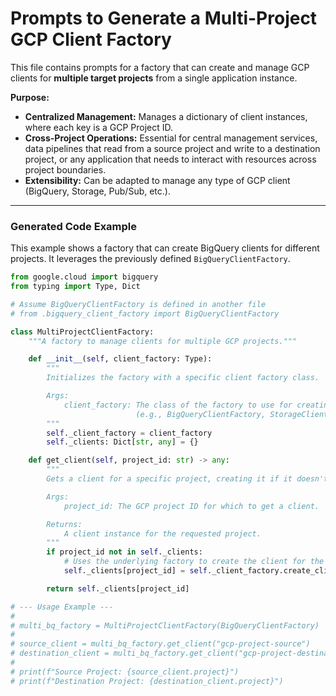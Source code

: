# Prompts to Generate a Multi-Project GCP Client Factory

This file contains prompts for a factory that can create and manage GCP clients for **multiple target projects** from a single application instance.

**Purpose:**
- **Centralized Management:** Manages a dictionary of client instances, where each key is a GCP Project ID.
- **Cross-Project Operations:** Essential for central management services, data pipelines that read from a source project and write to a destination project, or any application that needs to interact with resources across project boundaries.
- **Extensibility:** Can be adapted to manage any type of GCP client (BigQuery, Storage, Pub/Sub, etc.).

---

### Generated Code Example

This example shows a factory that can create BigQuery clients for different projects. It leverages the previously defined `BigQueryClientFactory`.

```python
from google.cloud import bigquery
from typing import Type, Dict

# Assume BigQueryClientFactory is defined in another file
# from .bigquery_client_factory import BigQueryClientFactory

class MultiProjectClientFactory:
    """A factory to manage clients for multiple GCP projects."""

    def __init__(self, client_factory: Type):
        """
        Initializes the factory with a specific client factory class.

        Args:
            client_factory: The class of the factory to use for creating clients
                            (e.g., BigQueryClientFactory, StorageClientFactory).
        """
        self._client_factory = client_factory
        self._clients: Dict[str, any] = {}

    def get_client(self, project_id: str) -> any:
        """
        Gets a client for a specific project, creating it if it doesn't exist.

        Args:
            project_id: The GCP project ID for which to get a client.

        Returns:
            A client instance for the requested project.
        """
        if project_id not in self._clients:
            # Uses the underlying factory to create the client for the specific project
            self._clients[project_id] = self._client_factory.create_client(project_id=project_id)

        return self._clients[project_id]

# --- Usage Example ---
#
# multi_bq_factory = MultiProjectClientFactory(BigQueryClientFactory)
#
# source_client = multi_bq_factory.get_client("gcp-project-source")
# destination_client = multi_bq_factory.get_client("gcp-project-destination")
#
# print(f"Source Project: {source_client.project}")
# print(f"Destination Project: {destination_client.project}")

```